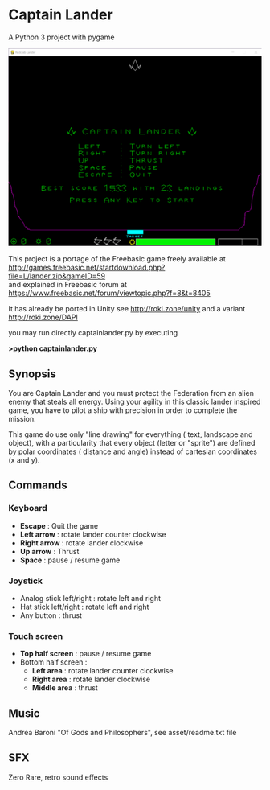 
  
# Captain Lander  
  
A Python 3 project with pygame  
  
![Captain Lander](lander.png)  
  
This project is a portage of the Freebasic game freely available at http://games.freebasic.net/startdownload.php?file=L/lander.zip&gameID=59  
and explained in Freebasic forum at https://www.freebasic.net/forum/viewtopic.php?f=8&t=8405   
  
It has already be ported in Unity see http://roki.zone/unity and a variant http://roki.zone/DAPI    
  
you may run directly captainlander.py by executing  
  
**>python captainlander.py** 
## Synopsis
You are Captain Lander and you must protect the Federation from an alien enemy that steals all energy.
Using your agility in this classic lander inspired game, you have to pilot a ship with precision in order to complete the mission.

This game do use only "line drawing" for everything (  text, landscape and object), with a particularity that every object (letter or "sprite") are defined by polar coordinates ( distance and angle) instead of cartesian coordinates  (x and y).

## Commands
### Keyboard

 - **Escape** : Quit the game
 - **Left arrow**  : rotate lander counter clockwise
 - **Right arrow** : rotate lander clockwise
 - **Up arrow** : Thrust
 - **Space** : pause / resume game

### Joystick

 - Analog stick left/right : rotate left and right
 - Hat stick left/right : rotate left and right
 - Any button : thrust


### Touch screen

 - **Top half screen** : pause / resume game
 - Bottom half screen :
	 - **Left area** : rotate lander counter clockwise
	 - **Right area** : rotate lander clockwise
	 - **Middle area** : thrust

## Music 
Andrea Baroni "Of Gods and Philosophers", see asset/readme.txt file  
  
## SFX  
Zero Rare, retro sound effects